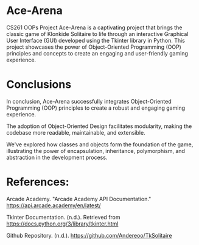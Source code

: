 # Ace-Arena
 CS261 OOPs Project
Ace-Arena is a captivating project that brings the classic game of Klonkide Solitaire to life through an interactive Graphical User Interface (GUI) developed using the Tkinter library in Python. This project showcases the power of Object-Oriented Programming (OOP) principles and concepts to create an engaging and user-friendly gaming experience.

# Conclusions
In conclusion, Ace-Arena successfully integrates Object-Oriented Programming (OOP) principles to create a robust and engaging gaming experience.

The adoption of Object-Oriented Design facilitates modularity, making the codebase more readable, maintainable, and extensible.

We've explored how classes and objects form the foundation of the game, illustrating the power of encapsulation, inheritance, polymorphism, and abstraction in the development process.

# References:
Arcade Academy. "Arcade Academy API Documentation." https://api.arcade.academy/en/latest/

Tkinter Documentation. (n.d.). Retrieved from https://docs.python.org/3/library/tkinter.html

Github Repository. (n.d.). https://github.com/Andereoo/TkSolitaire
